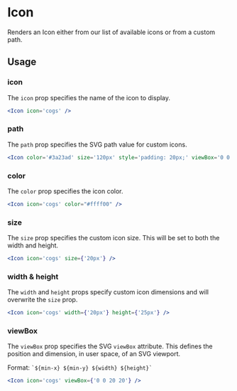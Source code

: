 # Icon

Renders an Icon either from our list of available icons or from a custom path. 

## Usage

### icon
The `icon` prop specifies the name of the icon to display. 

```jsx
<Icon icon='cogs' />
```


### path
The `path` prop specifies the SVG path value for custom icons.

```jsx
<Icon color='#3a23ad' size='120px' style='padding: 20px;' viewBox='0 0 70 70' path='M12.9,13.8C12.9,13.8,12.9,13.8,12.9,13.8c-0.1,0.1-0.3,0.2-0.5,0.2C4.5,17.9,1.9,28.8,6.6,38.5l28.6-13.8 c0,0,0,0,0,0c0.2-0.1,0.3-0.1,0.5-0.2C43.5,20.6,46.2,9.7,41.5,0L12.9,13.8zM8.6,42.1C8.6,42.1,8.6,42.1,8.6,42.1c-0.1,0.1-0.3,0.1-0.5,0.2C0.3,46.1-2.4,57,2.3,66.7l28.6-13.8 c0,0,0,0,0,0c0.2-0.1,0.3-0.1,0.5-0.2c7.9-3.8,10.5-14.8,5.8-24.4L8.6,42.1z' />
```

### color
The `color` prop specifies the icon color.

```jsx
<Icon icon='cogs' color="#ffff00" />
```

### size
The `size` prop specifies the custom icon size. This will be set to both the width and height.

```jsx
<Icon icon='cogs' size={'20px'} />
```

### width & height
The `width` and `height` props specify custom icon dimensions and will overwrite the `size` prop.

```jsx
<Icon icon='cogs' width={'20px'} height={'25px'} />
```

### viewBox
The `viewBox` prop specifies the SVG `viewBox` attribute. This defines the position and dimension, in user space, of an SVG viewport.

Format: `` `${min-x} ${min-y} ${width} ${height}` ``

```jsx
<Icon icon='cogs' viewBox={'0 0 20 20'} />
```
